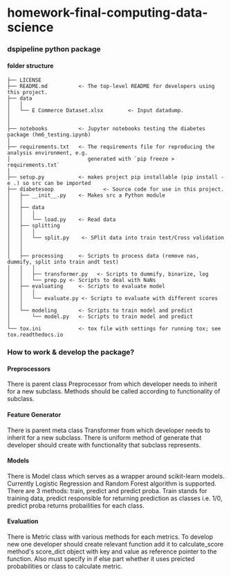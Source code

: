 # homework-final-computing-data-science

### dspipeline python package

#### folder structure

```
├── LICENSE
├── README.md          <- The top-level README for developers using this project.
├── data
│   │
│   └── E Commerce Dataset.xlsx        <- Input datadump.
│
│
├── notebooks          <- Jupyter notebooks testing the diabetes package (hm6_testing.ipynb)
│
├── requirements.txt   <- The requirements file for reproducing the analysis environment, e.g.
│                         generated with `pip freeze > requirements.txt`
│
├── setup.py           <- makes project pip installable (pip install -e .) so src can be imported
├── diabetesoop                <- Source code for use in this project.
│   ├── __init__.py    <- Makes src a Python module
│   │
│   ├── data
│   │   │
│   │   └── load.py    <- Read data
│   ├── splitting
│   │   │
│   │   └── split.py    <- SPlit data into train test/Cross validation
│   │
│   │
│   ├── processing     <- Scripts to process data (remove nas, dummify, split into train andt test)
│   │   │
│   │   ├── transformer.py   <- Scripts to dummify, binarize, log
│   │   └── prep.py <- Scripts to deal with NaNs
│   ├── evaluating     <- Scripts to evaluate model
│   │   │
│   │   └── evaluate.py <- Scripts to evaluate with different scores
│   │
│   └── modeling       <- Scripts to train model and predict
│       └── model.py   <- Scripts to train model and predict
│
└── tox.ini            <- tox file with settings for running tox; see tox.readthedocs.io
```

### How to work & develop the package?

#### Preprocessors

There is parent class Preprocessor from which developer needs to inherit for a new subclass. Methods should be called according to functionality of subclass.

#### Feature Generator

There is parent meta class Transformer from which developer needs to inherit for a new subclass. There is uniform method of generate that developer should create with functionality that subclass represents.

#### Models

There is Model class which serves as a wrapper around scikit-learn models. Currently Logistic Regression and Random Forest algorithm is supported. There are 3 methods: train, predict and predict proba. Train stands for training data, predict responsible for returning prediction as classes i.e. 1/0, predict proba returns probailities for each class.

#### Evaluation

There is Metric class with various methods for each metrics. To develop new one developer should create relevant function add it to calculate_score method's score_dict object with key and value as reference pointer to the function. Also must specify in if else part whether it uses preicted probabilities or class to calculate metric.
